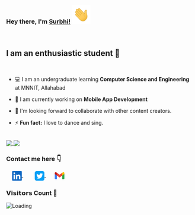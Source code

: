 ### Hey there, I'm [Surbhi!](https://github.com/surbhi2408) <img height="50px" src="https://github.com/surbhi2408/surbhi2408/blob/main/assets/waving_hand.gif">

<br>

## I am an enthusiastic student :slightly_smiling_face:

<br>

- :computer: I am an undergraduate learning **Computer Science and Engineering** at MNNIT, Allahabad

- :iphone: I am currently working on **Mobile App Development**

- :dancers: I'm looking forward to collaborate with other content creators.

- :zap: **Fun fact:** I love to dance and sing.

<br>

<a href="https://github-readme-stats.vercel.app/api?username=surbhi2408&show_icons=true&theme=dracula">
  <img align="center" src="https://github-readme-stats.vercel.app/api?username=surbhi2408&show_icons=true&theme=dracula&custom_title=My GitHub Stats" />
</a>
<a href="https://github-readme-stats.vercel.app/api/top-langs/?username=surbhi2408&layout=compact&langs_count=8">
  <img align="center" src="https://github-readme-stats.vercel.app/api/top-langs/?username=surbhi2408&layout=compact&langs_count=10&theme=dracula" />
</a>

### Contact me here  :point_down:
&nbsp; &nbsp; <a href="https://www.linkedin.com/in/surbhi2408/">
    <img align="center" width="26px" src="https://github.com/surbhi2408/surbhi2408/blob/main/assets/linkedin.jpeg" />
 </a>  &nbsp; &nbsp; &nbsp; &nbsp;
 <a href="https://twitter.com/MayankSurbhi">
    <img align="center" width="26px" src="https://github.com/surbhi2408/surbhi2408/blob/main/assets/twitter.png" />
 </a>  &nbsp; &nbsp; &nbsp; 
<a href="mailto:surbhimayank1@gmail.com">
    <img align="center" width="26px" src="https://github.com/surbhi2408/surbhi2408/blob/main/assets/gmail.png" />
</a>
<br>

### 𝗩𝗶𝘀𝗶𝘁𝗼𝗿𝘀 Count :eyes:

<img align="left" src = "https://profile-counter.glitch.me/surbhi2408/count.svg" alt ="Loading">
